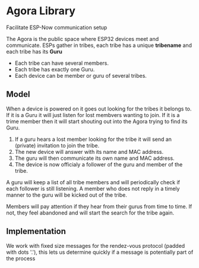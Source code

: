 # Agora Library

Facilitate ESP-Now communication setup

The Agora is the public space where ESP32 devices meet and communicate. ESPs gather in tribes, each tribe has a unique **tribename** and each tribe has its **Guru**

- Each tribe can have several members.
- Each tribe has exactly one Guru.
- Each device can be member or guru of several tribes.


## Model

When a device is powered on it goes out looking for the tribes it belongs to. If it is a Guru it will just listen for lost membvers wanting to join. If it is a trime member then it will start shouting out into the Agora trying to find its Guru.

1) If a guru hears a lost member looking for the tribe it will send an (private) invitation to join the tribe.
2) The new device will answer with its name and MAC address.
3) The guru will then communicate its own name and MAC address. 
4) The device is now officialy a follower of the guru and member of the tribe.

A guru will keep a list of all tribe members and will periodically check if each follower is still listening.
A member who does not reply in a timely manner to the guru will be kicked out of the tribe.

Members will pay attention if they hear from their gurus from time to time. If not, they feel abandoned and will start the search for the tribe again.


## Implementation

We work with fixed size messages for the rendez-vous protocol (padded with dots '.'), this lets us determine quickly if a message is potentially part of the process